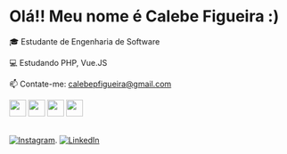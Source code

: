# Olá!! Meu nome é Calebe Figueira :)

🎓 Estudante de Engenharia de Software

💻 Estudando PHP, Vue.JS

📫 Contate-me: calebepfigueira@gmail.com

<div>
  <img src="https://cdn.jsdelivr.net/gh/devicons/devicon/icons/javascript/javascript-original.svg" height="30"/>
  <img src="https://cdn.jsdelivr.net/gh/devicons/devicon/icons/html5/html5-original.svg" height="30"/>
  <img src="https://cdn.jsdelivr.net/gh/devicons/devicon/icons/css3/css3-original.svg" height="30"/>
  <img src="https://cdn.jsdelivr.net/gh/devicons/devicon/icons/python/python-original.svg" height="30"/>
</div>

<br>

[![Instagram](https://img.shields.io/badge/Instagram-DD2A7B?style=for-the-badge&logo=instagram&logoColor=white)](https://www.instagram.com/lebeepf/). 
[![LinkedIn](https://img.shields.io/badge/LinkedIn-0077B5?style=for-the-badge&logo=linkedin&logoColor=white)](https://www.linkedin.com/in/calebe-figueira/)
